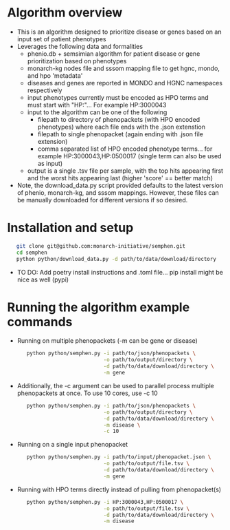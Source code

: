 # Algorithm overview
- This is an algorithm designed to prioritize disease or genes based on an input set of patient phenotypes
- Leverages the following data and formalities
  - phenio.db + semsimian algorithm for patient disease or gene prioritization based on phenotypes
  - monarch-kg nodes file and sssom mapping file to get hgnc, mondo, and hpo 'metadata'
  - diseases and genes are reported in MONDO and HGNC namespaces respectively
  - input phenotypes currently must be encoded as HPO terms and must start with "HP:"... For example HP:3000043
  - input to the algorithm can be one of the following
    - filepath to directory of phenopackets (with HPO encoded phenotypes) where each file ends with the .json extenstion
    - filepath to single phenopacket (again ending with .json file extension)
    - comma separated list of HPO encoded phenotype terms... for example HP:3000043,HP:0500017 (single term can also be used as input)
  - output is a single .tsv file per sample, with the top hits appearing first and the worst hits appearing last (higher 'score' == better match)
- Note, the download_data.py script provided defaults to the latest version of phenio, monarch-kg, and sssom mappings. However, these files can be manually downloaded for different versions if so desired.
  
# Installation and setup
```bash
   git clone git@github.com:monarch-initiative/semphen.git
   cd semphen
   python python/download_data.py -d path/to/data/download/directory
```
- TO DO: Add poetry install instructions and .toml file... pip install might be nice as well (pypi)

# Running the algorithm example commands
- Running on multiple phenopackets (-m can be gene or disease)
  ```bash
     python python/semphen.py -i path/to/json/phenopackets \
                              -o path/to/output/directory \
                              -d path/to/data/download/directory \
                              -m gene
  ```
  
- Additionally, the -c argument can be used to parallel process multiple phenopackets at once. To use 10 cores, use -c 10
  ```bash
     python python/semphen.py -i path/to/json/phenopackets \
                              -o path/to/output/directory \
                              -d path/to/data/download/directory \
                              -m disease \
                              -c 10
  ```
- Running on a single input phenopacket
  ```bash
     python python/semphen.py -i path/to/input/phenopacket.json \
                              -o path/to/output/file.tsv \
                              -d path/to/data/download/directory \
                              -m gene
  ```
- Running with HPO terms directly instead of pulling from phenopacket(s)
  ```bash
     python python/semphen.py -i HP:3000043,HP:0500017 \
                              -o path/to/output/file.tsv \
                              -d path/to/data/download/directory \
                              -m disease
  ```
